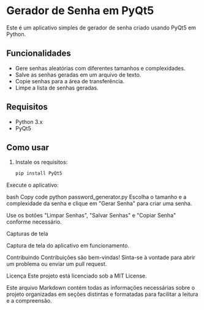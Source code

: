 # Gerador de Senha em PyQt5

Este é um aplicativo simples de gerador de senha criado usando PyQt5 em Python.

## Funcionalidades

- Gere senhas aleatórias com diferentes tamanhos e complexidades.
- Salve as senhas geradas em um arquivo de texto.
- Copie senhas para a área de transferência.
- Limpe a lista de senhas geradas.

## Requisitos

- Python 3.x
- PyQt5

## Como usar

1. Instale os requisitos:

   ```bash
   pip install PyQt5
Execute o aplicativo:

bash
Copy code
python password_generator.py
Escolha o tamanho e a complexidade da senha e clique em "Gerar Senha" para criar uma senha.

Use os botões "Limpar Senhas", "Salvar Senhas" e "Copiar Senha" conforme necessário.

Capturas de tela

Captura de tela do aplicativo em funcionamento.

Contribuindo
Contribuições são bem-vindas! Sinta-se à vontade para abrir um problema ou enviar um pull request.

Licença
Este projeto está licenciado sob a MIT License.


Este arquivo Markdown contém todas as informações necessárias sobre o projeto
organizadas em seções distintas e formatadas para facilitar a leitura e a compreensão.




